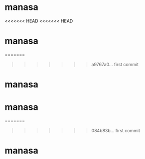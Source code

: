 # manasa
<<<<<<< HEAD
<<<<<<< HEAD
# manasa
=======
>>>>>>> a9767a0... first commit
# manasa
# manasa
=======
>>>>>>> 084b83b... first commit
# manasa

